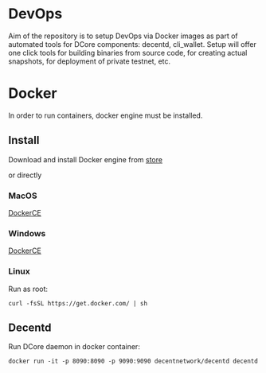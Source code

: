 # DevOps
Aim of the repository is to setup DevOps via Docker images as part of automated tools for DCore components: decentd, cli_wallet. Setup will offer one click tools for building binaries from source code, for creating actual snapshots, for deployment of private testnet, etc.

# Docker
In order to run containers, docker engine must be installed.

## Install
Download and install Docker engine from [store](https://store.docker.com/search?type=edition&offering=community)

or directly

### MacOS
[DockerCE](https://download.docker.com/mac/stable/Docker.dmg)

### Windows
[DockerCE](https://download.docker.com/win/stable/Docker%20for%20Windows%20Installer.exe)

### Linux
Run as root:

```
curl -fsSL https://get.docker.com/ | sh
```

## Decentd

Run DCore daemon in docker container:
```
docker run -it -p 8090:8090 -p 9090:9090 decentnetwork/decentd decentd
```
